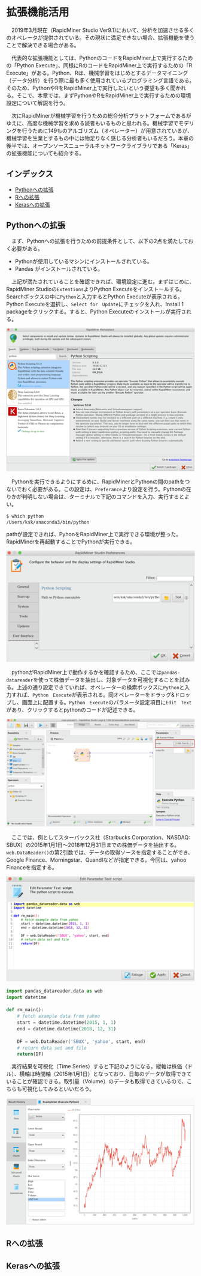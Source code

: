 # 拡張機能活用
　2019年3月現在（RapidMiner Studio Ver9.1)において、分析を加速させる多くのオペレータが提供されている。その現状に満足できない場合、拡張機能を使うことで解決できる場合がある。  
  
　代表的な拡張機能としては、PythonのコードをRapidMiner上で実行するための「Python Execute」、同様にRのコードをRapidMiner上で実行するための「R Execute」がある。Python、Rは、機械学習をはじめとするデータマイニング（データ分析）を行う際に最も多く使用されているプログラミング言語である。そのため、PythonやRをRapidMiner上で実行したいという要望も多く聞かれる。そこで、本章では、まずPythonやRをRapidMiner上で実行するための環境設定について解説を行う。   

　次にRapidMinerが機械学習を行うための総合分析プラットフォームであるがゆえに、高度な機械学習を求める読者もいるものと思われる。機械学習でモデリングを行うために149ものアルゴリズム（オペレーター）が用意されているが、機械学習を生業とするもの中には物足りなく感じる分析者もいるだろう。本章の後半では、オープンソースニューラルネットワークライブラリである「Keras」の拡張機能についても紹介する。

## インデックス
- <a href="#Pythonへの拡張">Pythonへの拡張</a>
- <a href="#Rへの拡張">Rへの拡張</a>
- <a href="#Kerasへの拡張">Kerasへの拡張</a>



## Pythonへの拡張
　まず、Pythonへの拡張を行うための前提条件として、以下の2点を満たしておく必要がある。
* Pythonが使用しているマシンにインストールされている。 
* Pandas がインストールされている。

　上記が満たされていることを確認できれば、環境設定に進む。まずはじめに、RapidMiner Studioの`Extentions`よりPython Executeをインストールする。Searchボックスの中に`Python`と入力するとPython Executeが表示される。Python Executeを選択し、`Select for　Update`にチェックを入れ、Install 1 packageをクリックする。すると、Python Executeのインストールが実行される。  

![](../10拡張機能活用/image/pic_02.png)

　Pythonを実行できるようにするめに、RapidMinerとPythonの間のpathをつないでおく必要がある。この設定は、`Preferance`より設定を行う。Pythonの在りかが判明しない場合は、ターミナルで下記のコマンドを入力、実行するとよい。

```
$ which python
/Users/ksk/anaconda3/bin/python
```
 pathが設定できれば、PyhonをRapidMiner上で実行できる環境が整った。RapidMinerを再起動することでPythonが実行できる。
 
![](../10拡張機能活用/image/pic_01.png)

　pythonがRapidMiner上で動作するかを確認するため、ここでは`pandas-datareader`を使って株価データを抽出し、対象データを可視化することを試みる。上述の通り設定できていれば、オペレーターの検索ボックスに`Python`と入力すれば、`Python　Execute`が表示される。同オペレーターをドラッグ&ドロップし、画面上に配置する。`Python　Execute`のパラメータ設定項目に`Edit　Text`があり、クリックするとpythonのコードが記述できる。

![](../10拡張機能活用/image/pic_03.png)

　ここでは、例としてスターバックス社（Starbucks Corporation、NASDAQ: SBUX）の2015年1月1日〜2018年12月31日までの株価データを抽出する。`web.DataReader()`の第2引数では、データの取得ソースを指定することができ、Google Finance、Morningstar、Quandlなどが指定できる。今回は、yahoo Financeを指定する。

![](../10拡張機能活用/image/pic_04.png)

```python
import pandas_datareader.data as web
import datetime

def rm_main():
    # fetch example data from yahoo
    start = datetime.datetime(2015, 1, 1)
    end = datetime.datetime(2018, 12, 31)

    DF = web.DataReader('SBUX', 'yahoo', start, end)
    # return data set and file
    return(DF)
```

　実行結果を可視化（Time Series）すると下記のようになる。縦軸は株価（ドル）、横軸は時間軸（2015年1月1日）となっており、日毎のデータが取得できていることが確認できる。取引量（Volume）のデータも取得できているので、こちらも可視化してみるといいだろう。

![](../10拡張機能活用/image/pic_05.png)


## Rへの拡張

## Kerasへの拡張

